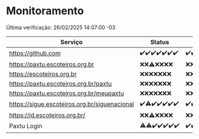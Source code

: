 # Monitoramento

Última verificação: 26/02/2025 14:07:00 -03

|Serviço|Status|Últimas 24h|
|---|---|---|
|https://github.com|<span title="2025-02-19: OK=23">✔️</span><span title="2025-02-20: OK=22">✔️</span><span title="2025-02-21: OK=23">✔️</span><span title="2025-02-22: OK=23">✔️</span><span title="2025-02-23: OK=23">✔️</span><span title="2025-02-24: OK=23">✔️</span><span title="2025-02-25: OK=16">✔️</span>|<span title="25/02/2025 14:09:00 -03 : 200">✔️</span><span title="25/02/2025 15:12:00 -03 : 200">✔️</span><span title="25/02/2025 16:07:00 -03 : 200">✔️</span><span title="25/02/2025 17:09:00 -03 : 200">✔️</span><span title="25/02/2025 18:07:00 -03 : 200">✔️</span><span title="25/02/2025 19:07:00 -03 : 200">✔️</span><span title="25/02/2025 20:08:00 -03 : 200">✔️</span><span title="25/02/2025 21:41:00 -03 : 200">✔️</span><span title="25/02/2025 23:12:00 -03 : 200">✔️</span><span title="26/02/2025 00:16:00 -03 : 200">✔️</span><span title="26/02/2025 01:11:00 -03 : 200">✔️</span><span title="26/02/2025 02:09:00 -03 : 200">✔️</span><span title="26/02/2025 03:12:00 -03 : 200">✔️</span><span title="26/02/2025 04:08:00 -03 : 200">✔️</span><span title="26/02/2025 05:11:00 -03 : 200">✔️</span><span title="26/02/2025 06:09:00 -03 : 200">✔️</span><span title="26/02/2025 07:09:00 -03 : 200">✔️</span><span title="26/02/2025 08:08:00 -03 : 200">✔️</span><span title="26/02/2025 09:16:00 -03 : 200">✔️</span><span title="26/02/2025 10:17:00 -03 : 200">✔️</span><span title="26/02/2025 11:08:00 -03 : 200">✔️</span><span title="26/02/2025 12:09:00 -03 : 200">✔️</span><span title="26/02/2025 13:11:00 -03 : 200">✔️</span><span title="26/02/2025 14:07:00 -03 : 200">✔️</span>|
|https://paxtu.escoteiros.org.br|<span title="2025-02-19: Falhas=23">❌</span><span title="2025-02-20: Falhas=22">❌</span><span title="2025-02-21: OK=1, Falhas=22">⚠️</span><span title="2025-02-22: Falhas=23">❌</span><span title="2025-02-23: Falhas=23">❌</span><span title="2025-02-24: Falhas=23">❌</span><span title="2025-02-25: Falhas=16">❌</span>|<span title="25/02/2025 14:09:00 -03 : 403">❌</span><span title="25/02/2025 15:12:00 -03 : 403">❌</span><span title="25/02/2025 16:07:00 -03 : 403">❌</span><span title="25/02/2025 17:09:00 -03 : 403">❌</span><span title="25/02/2025 18:07:00 -03 : 403">❌</span><span title="25/02/2025 19:08:00 -03 : 403">❌</span><span title="25/02/2025 20:08:00 -03 : 403">❌</span><span title="25/02/2025 21:41:00 -03 : 403">❌</span><span title="25/02/2025 23:12:00 -03 : 403">❌</span><span title="26/02/2025 00:16:00 -03 : 403">❌</span><span title="26/02/2025 01:11:00 -03 : 403">❌</span><span title="26/02/2025 02:09:00 -03 : 403">❌</span><span title="26/02/2025 03:12:00 -03 : 403">❌</span><span title="26/02/2025 04:08:00 -03 : 403">❌</span><span title="26/02/2025 05:12:00 -03 : 403">❌</span><span title="26/02/2025 06:09:00 -03 : 403">❌</span><span title="26/02/2025 07:09:00 -03 : 403">❌</span><span title="26/02/2025 08:08:00 -03 : 403">❌</span><span title="26/02/2025 09:16:00 -03 : 403">❌</span><span title="26/02/2025 10:17:00 -03 : 403">❌</span><span title="26/02/2025 11:08:00 -03 : 403">❌</span><span title="26/02/2025 12:09:00 -03 : 403">❌</span><span title="26/02/2025 13:11:00 -03 : 403">❌</span><span title="26/02/2025 14:07:00 -03 : 403">❌</span>|
|https://escoteiros.org.br|<span title="2025-02-19: Falhas=23">❌</span><span title="2025-02-20: Falhas=22">❌</span><span title="2025-02-21: Falhas=23">❌</span><span title="2025-02-22: Falhas=23">❌</span><span title="2025-02-23: Falhas=23">❌</span><span title="2025-02-24: Falhas=23">❌</span><span title="2025-02-25: Falhas=16">❌</span>|<span title="25/02/2025 14:09:00 -03 : 403">❌</span><span title="25/02/2025 15:12:00 -03 : 403">❌</span><span title="25/02/2025 16:07:00 -03 : 403">❌</span><span title="25/02/2025 17:09:00 -03 : 403">❌</span><span title="25/02/2025 18:07:00 -03 : 403">❌</span><span title="25/02/2025 19:08:00 -03 : 403">❌</span><span title="25/02/2025 20:08:00 -03 : 403">❌</span><span title="25/02/2025 21:41:00 -03 : 403">❌</span><span title="25/02/2025 23:12:00 -03 : 403">❌</span><span title="26/02/2025 00:16:00 -03 : 403">❌</span><span title="26/02/2025 01:11:00 -03 : 403">❌</span><span title="26/02/2025 02:09:00 -03 : 403">❌</span><span title="26/02/2025 03:12:00 -03 : 403">❌</span><span title="26/02/2025 04:08:00 -03 : 403">❌</span><span title="26/02/2025 05:12:00 -03 : 403">❌</span><span title="26/02/2025 06:09:00 -03 : 403">❌</span><span title="26/02/2025 07:09:00 -03 : 403">❌</span><span title="26/02/2025 08:08:00 -03 : 403">❌</span><span title="26/02/2025 09:16:00 -03 : 403">❌</span><span title="26/02/2025 10:17:00 -03 : 403">❌</span><span title="26/02/2025 11:08:00 -03 : 403">❌</span><span title="26/02/2025 12:09:00 -03 : 403">❌</span><span title="26/02/2025 13:11:00 -03 : 403">❌</span><span title="26/02/2025 14:07:00 -03 : 403">❌</span>|
|https://paxtu.escoteiros.org.br/paxtu|<span title="2025-02-19: Falhas=23">❌</span><span title="2025-02-20: Falhas=22">❌</span><span title="2025-02-21: Falhas=23">❌</span><span title="2025-02-22: Falhas=23">❌</span><span title="2025-02-23: Falhas=23">❌</span><span title="2025-02-24: Falhas=23">❌</span><span title="2025-02-25: Falhas=16">❌</span>|<span title="25/02/2025 14:09:00 -03 : 403">❌</span><span title="25/02/2025 15:12:00 -03 : 403">❌</span><span title="25/02/2025 16:07:00 -03 : 403">❌</span><span title="25/02/2025 17:09:00 -03 : 403">❌</span><span title="25/02/2025 18:07:00 -03 : 403">❌</span><span title="25/02/2025 19:08:00 -03 : 403">❌</span><span title="25/02/2025 20:08:00 -03 : 403">❌</span><span title="25/02/2025 21:41:00 -03 : 403">❌</span><span title="25/02/2025 23:12:00 -03 : 403">❌</span><span title="26/02/2025 00:16:00 -03 : 403">❌</span><span title="26/02/2025 01:11:00 -03 : 403">❌</span><span title="26/02/2025 02:09:00 -03 : 403">❌</span><span title="26/02/2025 03:12:00 -03 : 403">❌</span><span title="26/02/2025 04:08:00 -03 : 403">❌</span><span title="26/02/2025 05:12:00 -03 : 403">❌</span><span title="26/02/2025 06:09:00 -03 : 403">❌</span><span title="26/02/2025 07:09:00 -03 : 403">❌</span><span title="26/02/2025 08:08:00 -03 : 403">❌</span><span title="26/02/2025 09:16:00 -03 : 403">❌</span><span title="26/02/2025 10:17:00 -03 : 403">❌</span><span title="26/02/2025 11:08:00 -03 : 403">❌</span><span title="26/02/2025 12:09:00 -03 : 403">❌</span><span title="26/02/2025 13:11:00 -03 : 403">❌</span><span title="26/02/2025 14:07:00 -03 : 403">❌</span>|
|https://paxtu.escoteiros.org.br/meupaxtu|<span title="2025-02-19: Falhas=23">❌</span><span title="2025-02-20: Falhas=22">❌</span><span title="2025-02-21: Falhas=23">❌</span><span title="2025-02-22: Falhas=23">❌</span><span title="2025-02-23: Falhas=23">❌</span><span title="2025-02-24: Falhas=23">❌</span><span title="2025-02-25: Falhas=16">❌</span>|<span title="25/02/2025 14:09:00 -03 : 403">❌</span><span title="25/02/2025 15:12:00 -03 : 403">❌</span><span title="25/02/2025 16:07:00 -03 : 403">❌</span><span title="25/02/2025 17:09:00 -03 : 403">❌</span><span title="25/02/2025 18:07:00 -03 : 403">❌</span><span title="25/02/2025 19:08:00 -03 : 403">❌</span><span title="25/02/2025 20:08:00 -03 : 403">❌</span><span title="25/02/2025 21:41:00 -03 : 403">❌</span><span title="25/02/2025 23:12:00 -03 : 403">❌</span><span title="26/02/2025 00:16:00 -03 : 403">❌</span><span title="26/02/2025 01:11:00 -03 : 403">❌</span><span title="26/02/2025 02:09:00 -03 : 403">❌</span><span title="26/02/2025 03:12:00 -03 : 403">❌</span><span title="26/02/2025 04:08:00 -03 : 403">❌</span><span title="26/02/2025 05:12:00 -03 : 403">❌</span><span title="26/02/2025 06:09:00 -03 : 403">❌</span><span title="26/02/2025 07:09:00 -03 : 403">❌</span><span title="26/02/2025 08:08:00 -03 : 403">❌</span><span title="26/02/2025 09:16:00 -03 : 403">❌</span><span title="26/02/2025 10:17:00 -03 : 403">❌</span><span title="26/02/2025 11:08:00 -03 : 403">❌</span><span title="26/02/2025 12:09:00 -03 : 403">❌</span><span title="26/02/2025 13:11:00 -03 : 403">❌</span><span title="26/02/2025 14:07:00 -03 : 403">❌</span>|
|https://sigue.escoteiros.org.br/siguenacional|<span title="2025-02-19: OK=23">✔️</span><span title="2025-02-20: OK=21, Falhas=1">⚠️</span><span title="2025-02-21: OK=23">✔️</span><span title="2025-02-22: OK=23">✔️</span><span title="2025-02-23: OK=23">✔️</span><span title="2025-02-24: OK=23">✔️</span><span title="2025-02-25: OK=16">✔️</span>|<span title="25/02/2025 14:09:00 -03 : 200">✔️</span><span title="25/02/2025 15:12:00 -03 : 200">✔️</span><span title="25/02/2025 16:07:00 -03 : 200">✔️</span><span title="25/02/2025 17:09:00 -03 : 200">✔️</span><span title="25/02/2025 18:07:00 -03 : 200">✔️</span><span title="25/02/2025 19:08:00 -03 : 200">✔️</span><span title="25/02/2025 20:08:00 -03 : 200">✔️</span><span title="25/02/2025 21:41:00 -03 : 200">✔️</span><span title="25/02/2025 23:12:00 -03 : 200">✔️</span><span title="26/02/2025 00:16:00 -03 : 200">✔️</span><span title="26/02/2025 01:11:00 -03 : 200">✔️</span><span title="26/02/2025 02:09:00 -03 : 200">✔️</span><span title="26/02/2025 03:12:00 -03 : 200">✔️</span><span title="26/02/2025 04:08:00 -03 : 200">✔️</span><span title="26/02/2025 05:12:00 -03 : 200">✔️</span><span title="26/02/2025 06:09:00 -03 : 200">✔️</span><span title="26/02/2025 07:09:00 -03 : 200">✔️</span><span title="26/02/2025 08:08:00 -03 : 200">✔️</span><span title="26/02/2025 09:16:00 -03 : 200">✔️</span><span title="26/02/2025 10:17:00 -03 : 200">✔️</span><span title="26/02/2025 11:08:00 -03 : 200">✔️</span><span title="26/02/2025 12:09:00 -03 : 200">✔️</span><span title="26/02/2025 13:11:00 -03 : 200">✔️</span><span title="26/02/2025 14:07:00 -03 : 200">✔️</span>|
|https://id.escoteiros.org.br/|<span title="2025-02-19: Falhas=23">❌</span><span title="2025-02-20: Falhas=22">❌</span><span title="2025-02-21: OK=1, Falhas=22">⚠️</span><span title="2025-02-22: Falhas=23">❌</span><span title="2025-02-23: Falhas=23">❌</span><span title="2025-02-24: Falhas=23">❌</span><span title="2025-02-25: Falhas=16">❌</span>|<span title="25/02/2025 14:09:00 -03 : 403">❌</span><span title="25/02/2025 15:12:00 -03 : 403">❌</span><span title="25/02/2025 16:07:00 -03 : 403">❌</span><span title="25/02/2025 17:09:00 -03 : 403">❌</span><span title="25/02/2025 18:07:00 -03 : 403">❌</span><span title="25/02/2025 19:08:00 -03 : 403">❌</span><span title="25/02/2025 20:08:00 -03 : 403">❌</span><span title="25/02/2025 21:41:00 -03 : 403">❌</span><span title="25/02/2025 23:12:00 -03 : 403">❌</span><span title="26/02/2025 00:16:00 -03 : 403">❌</span><span title="26/02/2025 01:11:00 -03 : 403">❌</span><span title="26/02/2025 02:09:00 -03 : 403">❌</span><span title="26/02/2025 03:12:00 -03 : 403">❌</span><span title="26/02/2025 04:08:00 -03 : 403">❌</span><span title="26/02/2025 05:12:00 -03 : 403">❌</span><span title="26/02/2025 06:09:00 -03 : 403">❌</span><span title="26/02/2025 07:09:00 -03 : 403">❌</span><span title="26/02/2025 08:08:00 -03 : 403">❌</span><span title="26/02/2025 09:16:00 -03 : 403">❌</span><span title="26/02/2025 10:17:00 -03 : 403">❌</span><span title="26/02/2025 11:08:00 -03 : 403">❌</span><span title="26/02/2025 12:09:00 -03 : 403">❌</span><span title="26/02/2025 13:11:00 -03 : 403">❌</span><span title="26/02/2025 14:07:00 -03 : 403">❌</span>|
|Paxtu Login|<span title="2025-02-19: OK=22, Falhas=1">⚠️</span><span title="2025-02-20: OK=21, Falhas=1">⚠️</span><span title="2025-02-21: OK=23">✔️</span><span title="2025-02-22: OK=23">✔️</span><span title="2025-02-23: OK=23">✔️</span><span title="2025-02-24: OK=23">✔️</span><span title="2025-02-25: OK=16">✔️</span>|<span title="25/02/2025 14:09:00 -03 : 200">✔️</span><span title="25/02/2025 15:12:00 -03 : 200">✔️</span><span title="25/02/2025 16:07:00 -03 : 200">✔️</span><span title="25/02/2025 17:09:00 -03 : 200">✔️</span><span title="25/02/2025 18:07:00 -03 : 200">✔️</span><span title="25/02/2025 19:08:00 -03 : 200">✔️</span><span title="25/02/2025 20:08:00 -03 : 200">✔️</span><span title="25/02/2025 21:41:00 -03 : 200">✔️</span><span title="25/02/2025 23:12:00 -03 : 200">✔️</span><span title="26/02/2025 00:16:00 -03 : 200">✔️</span><span title="26/02/2025 01:11:00 -03 : 200">✔️</span><span title="26/02/2025 02:09:00 -03 : 200">✔️</span><span title="26/02/2025 03:12:00 -03 : 200">✔️</span><span title="26/02/2025 04:08:00 -03 : 200">✔️</span><span title="26/02/2025 05:12:00 -03 : 200">✔️</span><span title="26/02/2025 06:09:00 -03 : 200">✔️</span><span title="26/02/2025 07:09:00 -03 : 200">✔️</span><span title="26/02/2025 08:08:00 -03 : 200">✔️</span><span title="26/02/2025 09:16:00 -03 : 200">✔️</span><span title="26/02/2025 10:17:00 -03 : 200">✔️</span><span title="26/02/2025 11:08:00 -03 : 200">✔️</span><span title="26/02/2025 12:09:00 -03 : 200">✔️</span><span title="26/02/2025 13:11:00 -03 : 200">✔️</span><span title="26/02/2025 14:07:00 -03 : 200">✔️</span>|
